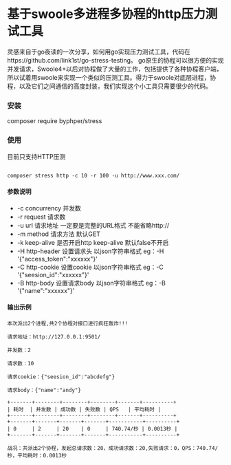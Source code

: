 # 基于swoole多进程多协程的http压力测试工具
灵感来自于go夜读的一次分享，如何用go实现压力测试工具，代码在https://github.com/link1st/go-stress-testing。
go原生的协程可以很方便的实现并发请求，Swoole4+以后对协程做了大量的工作，包括提供了各种协程客户端，所以试着用swoole来实现一个类似的压测工具。得力于swoole对底层进程，协程，以及它们之间通信的高度封装，我们实现这个小工具只需要很少的代码。

### 安装
composer require byphper/stress

### 使用

目前只支持HTTP压测

```

composer stress http -c 10 -r 100 -u http://www.xxx.com/

```
#### 参数说明
- -c  concurrency 并发数  
- -r  request 请求数
- -u  url 请求地址  一定要是完整的URL格式 不能省略http://
- -m  method 请求方法 默认GET
- -k  keep-alive 是否开启http keep-alive 默认false不开启
- -H  http-header 设置请求头  以json字符串格式 eg：-H '{"access_token":"xxxxxx"}'
- -C  http-cookie 设置cookie  以json字符串格式 eg：-C '{"seesion_id":"xxxxxx"}'
- -B  http-body 设置请求body  以json字符串格式 eg：-B '{"name":"xxxxxx"}'

#### 输出示例
```
本次派出2个进程,共2个协程对接口进行疯狂轰炸!!!

请求地址：http://127.0.0.1:9501/

并发数：2

请求数：10

请求cookie：{"seesion_id":"abcdefg"}

请求body：{"name":"andy"}

+-------+--------+--------+--------+-------+----------+
| 耗时  | 并发数 | 成功数 | 失败数 | QPS   | 平均耗时 |
+-------+--------+--------+--------+-------+----------+
+-------+-------+-------+-------+-----------+----------+
| 0     | 2     | 20    | 0     | 740.74/秒 | 0.0013秒 |
+-------+-------+-------+-------+-----------+----------+

战况：共派出2个协程，发起总请求数：20，成功请求数：20,失败请求：0，QPS：740.74/秒，平均耗时：0.0013秒

```
